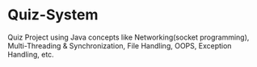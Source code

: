 # Quiz-System
Quiz Project using Java concepts like Networking(socket programming), Multi-Threading &amp; Synchronization, File Handling, OOPS, Exception Handling, etc.
